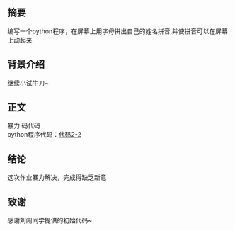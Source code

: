 ## 摘要  
编写一个python程序，在屏幕上用字母拼出自己的姓名拼音,并使拼音可以在屏幕上动起来
## 背景介绍
继续小试牛刀~
## 正文
暴力 码代码\
python程序代码：[代码2-2](http://localhost:8888/notebooks/Untitled1.ipynb?kernel_name=python3)
## 结论
这次作业暴力解决，完成得缺乏新意
## 致谢
感谢刘闯同学提供的初始代码~
